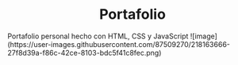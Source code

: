 <h1 align="center">Portafolio</h1>
Portafolio personal hecho con HTML, CSS y JavaScript
![image](https://user-images.githubusercontent.com/87509270/218163666-27f8d39a-f86c-42ce-8103-bdc5f41c8fec.png)
